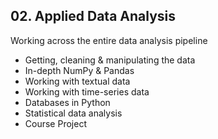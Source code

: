 ## 02. Applied Data Analysis

Working across the entire data analysis pipeline

* Getting, cleaning & manipulating the data
* In-depth NumPy & Pandas
* Working with textual data
* Working with time-series data
* Databases in Python
* Statistical data analysis
* Course Project
